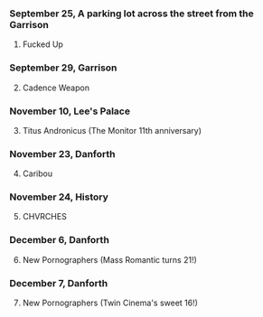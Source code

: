 ### September 25, A parking lot across the street from the Garrison

1. Fucked Up

### September 29, Garrison

2. Cadence Weapon

### November 10, Lee's Palace

3. Titus Andronicus (The Monitor 11th anniversary)

### November 23, Danforth

4. Caribou

### November 24, History

5. CHVRCHES

### December 6, Danforth

6. New Pornographers (Mass Romantic turns 21!)

### December 7, Danforth

7. New Pornographers (Twin Cinema's sweet 16!)
